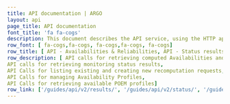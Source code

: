 ```yaml
---
title: API documentation | ARGO
layout: api
page_title: API documentation 
font_title: 'fa fa-cogs'
description: This document describes the API service, using the HTTP application protocol. This API uses JSON as the primary exchange format.
row_font: [ fa-cogs,fa-cogs, fa-cogs,fa-cogs, fa-cogs]
row_title: [ API - Availabilities & Reliabilities, API - Status results, API - Recomputation Requests, API - Availability Profiles, API - POEM Profiles] 
row_description: [ API calls for retrieving computed Availabilities and Reliabilities, 
API calls for retrieving monitoring status results, 
API Calls for listing existing and creating new recomputation requests,
API Calls for managing Availability Profiles,
API Calls for retrieving available POEM profiles]
row_link: ['/guides/api/v2/results/', '/guides/api/v2/status/', '/guides/api/v2/recomputations/', '/guides/api/v1/availabilityprofs/', '/guides/api/v1/metricprofiles/']
---
```



